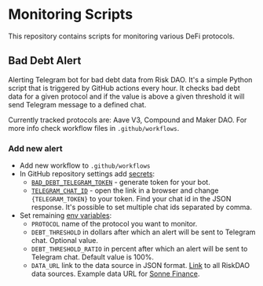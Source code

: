 # Monitoring Scripts

This repository contains scripts for monitoring various DeFi protocols.

## Bad Debt Alert

Alerting Telegram bot for bad debt data from Risk DAO. It's a simple Python script that is triggered by GitHub actions every hour. It checks bad debt data for a given protocol and if the value is above a given threshold it will send Telegram message to a defined chat.

Currently tracked protocols are: Aave V3, Compound and Maker DAO. For more info check workflow files in `.github/workflows`.

### Add new alert

- Add new workflow to `.github/workflows`
- In GitHub repository settings add [secrets](.github/workflows/sonne-bad-debt.yml#L23):
    - [`BAD_DEBT_TELEGRAM_TOKEN`](https://core.telegram.org/bots/tutorial#obtain-your-bot-token) - generate token for your bot.
    - [`TELEGRAM_CHAT_ID`](https://api.telegram.org/bot{TELEGRAM_TOKEN}/getUpdates) - open the link in a browser and change `{TELEGRAM_TOKEN}` to your token. Find your chat id in the JSON response. It's possible to set multiple chat ids separated by comma.
- Set remaining [env variables](.github/workflows/bad-debt-alert.yml#L25):
    - `PROTOCOL` name of the protocol you want to monitor.
    - `DEBT_THRESHOLD` in dollars after which an alert will be sent to Telegram chat. Optional value.
    - `DEBT_THRESHOLD_RATIO` in percent after which an alert will be sent to Telegram chat. Default value is 100%.
    - `DATA_URL` link to the data source in JSON format. [Link](https://github.com/Risk-DAO/simulation-results/tree/main/bad-debt/latest) to all RiskDAO data sources. Example data URL for [Sonne Finance](https://raw.githubusercontent.com/Risk-DAO/simulation-results/main/bad-debt/latest/optimism_sonne.json).
